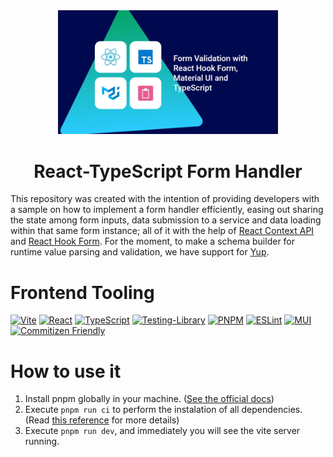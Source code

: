 <div align="center">
    <img src="./public/repo-logo.png" width="70%" />
    <h1> React-TypeScript Form Handler </h1>
</div>

This repository was created with the intention of providing developers with a
sample on how to implement a form handler efficiently, easing out sharing the
state among form inputs, data submission to a service and data loading within
that same form instance; all of it with the help of
[React Context API](https://beta.reactjs.org/reference/react#context-hooks) and
[React Hook Form](https://github.com/react-hook-form/react-hook-form). For the
moment, to make a schema builder for runtime value parsing and validation, we
have support for [Yup](https://github.com/jquense/yup).

# Frontend Tooling

[![Vite](https://img.shields.io/badge/vite-%23646CFF.svg?style=for-the-badge&logo=vite&logoColor=white)](https://vitejs.dev)
[![React](https://img.shields.io/badge/react-%2320232a.svg?style=for-the-badge&logo=react&logoColor=%2361DAFB)](https://reactjs.org/)
[![TypeScript](https://img.shields.io/badge/typescript-%23007ACC.svg?style=for-the-badge&logo=typescript&logoColor=white)](https://www.typescriptlang.org/)
[![Testing-Library](https://img.shields.io/badge/-TestingLibrary-%23E33332?style=for-the-badge&logo=testing-library&logoColor=white)](https://testing-library.com/docs/react-testing-library/intro/)
[![PNPM](https://img.shields.io/badge/pnpm-%234a4a4a.svg?style=for-the-badge&logo=pnpm&logoColor=f69220)](https://pnpm.io/)
[![ESLint](https://img.shields.io/badge/ESLint-4B3263?style=for-the-badge&logo=eslint&logoColor=white)](https://eslint.org/)
[![MUI](https://img.shields.io/badge/MUI-%230081CB.svg?style=for-the-badge&logo=mui&logoColor=white)](https://mui.com/)
[![Commitizen Friendly](https://img.shields.io/badge/commitizen-friendly-brightgreen.svg)](http://commitizen.github.io/cz-cli)

# How to use it

1. Install pnpm globally in your machine. ([See the official docs](https://pnpm.io/installation))
2. Execute `pnpm run ci` to perform the instalation of all dependencies. (Read [this reference](https://betterprogramming.pub/npm-ci-vs-npm-install-which-should-you-use-in-your-node-js-projects-51e07cb71e26) for more details)
3. Execute `pnpm run dev`, and immediately you will see the vite server running.
